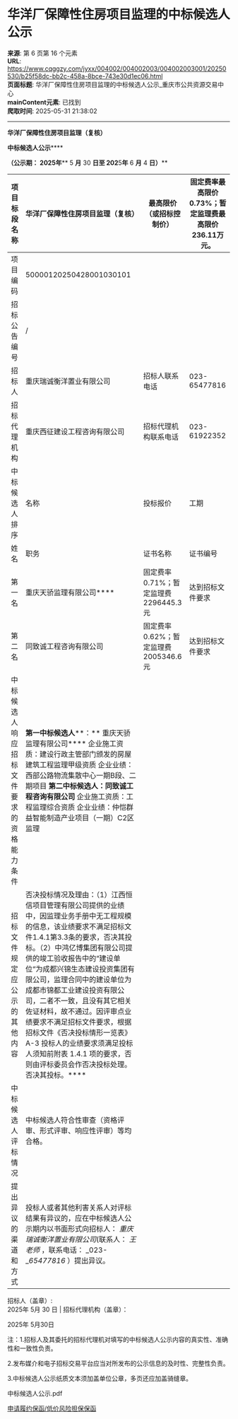 # 华洋厂保障性住房项目监理的中标候选人公示

**来源**: 第 6 页第 16 个元素  
**URL**: https://www.cqggzy.com/jyxx/004002/004002003/004002003001/20250530/b25f58dc-bb2c-458a-8bce-743e30d1ec06.html  
**页面标题**: 华洋厂保障性住房项目监理的中标候选人公示_重庆市公共资源交易中心  
**mainContent元素**: 已找到  
**爬取时间**: 2025-05-31 21:38:02

---

******华洋厂保障性住房项目监理（复核）******

**中标候选人公示******

**（公示期： 202****5****年**** 5 ****月**** 30 ****日至 202****5****年**** 6 ****月**** 4 ****日）******

项目标段名称 |  华洋厂保障性住房项目监理（复核） |  最高限价（或招标控制价） |  固定费率最高限价0.73%；暂定监理费最高限价236.11万元。  
---|---|---|---  
项目编码 |  50000120250428001030101   
招标公告编号 |  /  
招标人 |  重庆瑞诚衡洋置业有限公司 |  招标人联系电话 |  023-65477816  
招标代理机构 |  重庆西征建设工程咨询有限公司  |  招标代理机构联系电话 |  023-61922352  
中标候选人排序 |  名称 |  投标报价 |  工期 |  质量 |  拟任总监理工程师  
姓名 |  职务 |  证书名称 |  证书编号  
第一名 |  重庆天骄监理有限公司**** |  固定费率0.71%；暂定监理费2296445.3元 |  达到招标文件要求 |  达到招标文件要求 |  薛超 |  总监工程师 |  注册监理工程师注册执业证书 |  00608632、50007152  
第二名 |  同致诚工程咨询有限公司 |  固定费率0.62%；暂定监理费2005346.6元 |  达到招标文件要求 |  达到招标文件要求 |  何建勇 |  总监工程师 |  注册监理工程师注册执业证书 |  00322857、50002130  
中标候选人响应招标文件要求的资格能力条件 |  **第****一****中标候选人****：** 重庆天骄监理有限公司**** 企业施工资质：建设行政主管部门颁发的房屋建筑工程监理甲级资质 企业业绩：西部公路物流集散中心一期B段、二期项目 **第****二****中标候选人：****同致诚工程咨询有限公司****** 企业施工资质：工程监理综合资质 企业业绩：仲恺群益智能制造产业项目（一期）C2区监理  
招标文件规定应公示的其他内容 |  否决投标情况及理由：（1）江西恒信项目管理有限公司提供的业绩中，因监理业务手册中无工程规模的信息，该业绩要求不满足招标文件1.4.1第3.3条的要求，否决其投标。（2）中鸿亿博集团有限公司提供的竣工验收报告中的“建设单位“为成都兴锦生态建设投资集团有限公司，监理合同中的建设单位为成都市锦都工业建设投资有限公司，二者不一致，且没有其它相关佐证材料，故不通过。因评审点业绩要求不满足招标文件要求，根据招标文件《否决投标情形一览表》A-3 投标人的业绩要求须满足投标人须知前附表 1.4.1 项的要求，否则由评标委员会作否决投标处理。否决其投标。****  
中标候选人评标情况 |  中标候选人符合性审查（资格评审、形式评审、响应性评审）等均合格。  
提出异议的渠道和方式 |  投标人或者其他利害关系人对评标结果有异议的，应在中标候选人公示期内以书面形式向招标人： _重庆瑞诚衡洋置业有限公司_(联系人： _王_ _老师_ ，联系电话： _023-__65477816_ ）提出异议。  
招标人（盖章）:    
2025年 5月 30 日 |  招标代理机构（盖章）：   
  
2025年 5月30日  
  
注：1.招标人及其委托的招标代理机对填写的中标候选人公示内容的真实性、准确性和一致性负责。

2.发布媒介和电子招标交易平台应当对所发布的公示信息的及时性、完整性负责。

3.中标候选人公示纸质文本须加盖单位公章，多页还应加盖骑缝章。

  
  
  
中标候选人公示.pdf    
  
[ 申请履约保函/低价风险担保保函 ](https://jrfw.jszx.cqggzy.com/financeplatform/index.html)

